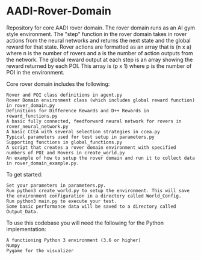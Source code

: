 # AADI-Rover-Domain
Repository for core AADI rover domain. The rover domain runs as an AI gym style environment. The "step" function in the rover domain takes in rover actions from the neural networks and returns the next state and the global reward for that state. Rover actions are formatted as an array that is (n x a) where n is the number of rovers and a is the number of action outputs from the network. The global reward output at each step is an array showing the reward returned by each POI. This array is (p x 1) where p is the number of POI in the environment.

Core rover domain includes the following:

    Rover and POI class definitions in agent.py 
    Rover Domain environment class (which includes global reward function) in rover_domain.py 
    Definitions for Difference Rewards and D++ Rewards in reward_functions.py 
    A basic fully connected, feedforward neural network for rovers in rover_neural_network.py 
    A basic CCEA with several selection strategies in ccea.py 
    Typical parameters used for test setup in parameters.py 
    Supporting functions in global_functions.py 
    A script that creates a rover domain environment with specified numbers of POI and Rovers in create_world.py 
    An example of how to setup the rover domain and run it to collect data in rover_domain_example.py.

To get started:

    Set your parameters in parameters.py.
    Run python3 create_world.py to setup the environment. This will save the environment configuration in a directory called World_Config.
    Run python3 main.py to execute your test.
    Some basic performance data will be saved to a directory called Output_Data.

To use this codebase you will need the following for the Python implementation:

    A functioning Python 3 environment (3.6 or higher)
    Numpy
    Pygame for the visualizer
